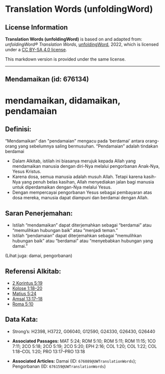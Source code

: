 # Translation Words (unfoldingWord)

## License Information

**Translation Words (unfoldingWord)** is based on and adapted from: _unfoldingWord® Translation Words_, [unfoldingWord](https://unfoldingword.org/utw), 2022, which is licensed under a [CC BY-SA 4.0 license](https://creativecommons.org/licenses/by-sa/4.0/legalcode.en).

This markdown version is provided under the same license.



--------------------------------

## Mendamaikan (id: 676134)

mendamaikan, didamaikan, pendamaian
===================================

Definisi:
---------

“Mendamaikan” dan "pendamaian" mengacu pada ‘berdamai’ antara orang\-orang yang sebelumnya saling bermusuhan. “Pendamaian” adalah tindakan berdamai

* Dalam Alkitab, istilah ini biasanya merujuk kepada Allah yang mendamaikan manusia dengan diri\-Nya melalui pengorbanan Anak\-Nya, Yesus Kristus.
* Karena dosa, semua manusia adalah musuh Allah. Tetapi karena kasih\-Nya yang penuh belas kasihan, Allah menyediakan jalan bagi manusia untuk diperdamaikan dengan\-Nya melalui Yesus.
* Dengan mempercayai pengorbanan Yesus sebagai pembayaran atas dosa mereka, manusia dapat diampuni dan berdamai dengan Allah.

Saran Penerjemahan:
-------------------

* Istilah “mendamaikan” dapat diterjemahkan sebagai “berdamai” atau “memulihkan hubungan baik” atau “menjadi teman.”
* Istilah “pendamaian” dapat diterjemahkan sebagai “memulihkan hubungan baik” atau “berdamai” atau “menyebabkan hubungan yang damai.”

(Lihat juga: damai, pengorbanan)

Referensi Alkitab:
------------------

* [2 Korintus 5:19](https://ref.ly/2Cor0:0)
* [Kolose 1:18–20](https://ref.ly/Col1:18-Col1:20)
* [Matius 5:24](https://ref.ly/Matt5:24)
* [Amsal 13:17–18](https://ref.ly/Prov13:17-Prov13:18)
* [Roma 5:10](https://ref.ly/Rom5:10)

Data Kata:
----------

* Strong’s: H2398, H3722, G06040, G12590, G24330, G26430, G26440

* **Associated Passages:** MAT 5:24; ROM 5:10; ROM 5:11; ROM 11:15; 1CO 7:11; 2CO 5:18; 2CO 5:19; 2CO 5:20; EPH 2:16; COL 1:20; COL 1:22; COL 1:18–COL 1:20; PRO 13:17–PRO 13:18
* **Associated Articles:** Damai (ID: `676089@UWTranslationWords`); Pengorbanan (ID: `676159@UWTranslationWords`)

